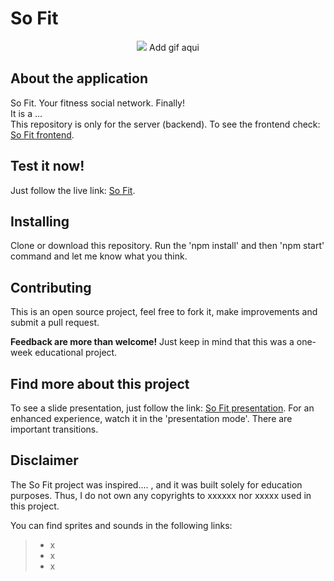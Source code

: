 # So Fit

<p align='center'> <img src="/"/> Add gif aqui </p>

## About the application

So Fit. Your fitness social network. Finally! <br/>
It is a ...<br/>
This repository is only for the server (backend). To see the frontend check: <a href="/">So Fit frontend</a>.

## Test it now!

Just follow the live link: <a href="/">So Fit</a>.

## Installing

Clone or download this repository. Run the 'npm install' and then 'npm start' command and let me know what you think.

## Contributing

This is an open source project, feel free to fork it, make improvements and submit a pull request.

**Feedback are more than welcome!** Just keep in mind that this was a one-week educational project.

## Find more about this project

To see a slide presentation, just follow the link: <a href="......">So Fit presentation</a>.
For an enhanced experience, watch it in the 'presentation mode'. There are important transitions.

## Disclaimer

The So Fit project was inspired.... , and it was built solely for education purposes. Thus, I do not own any copyrights to xxxxxx nor xxxxx used in this project.

You can find sprites and sounds in the following links:

> - x
> - x
> - x
